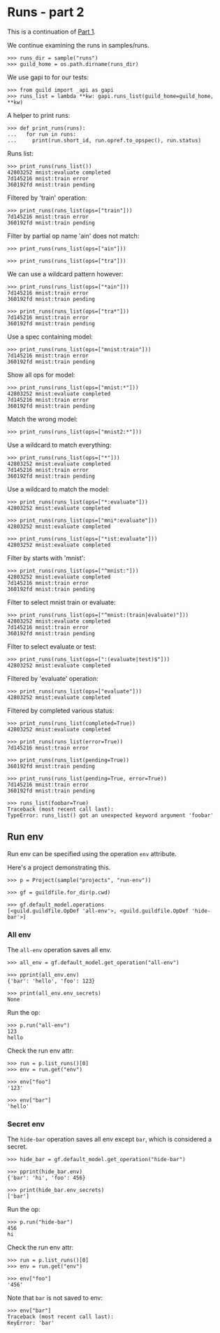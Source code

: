 # Runs - part 2

This is a continuation of [Part 1](runs-1.md).

We continue examining the runs in samples/runs.

    >>> runs_dir = sample("runs")
    >>> guild_home = os.path.dirname(runs_dir)

We use gapi to for our tests:

    >>> from guild import _api as gapi
    >>> runs_list = lambda **kw: gapi.runs_list(guild_home=guild_home, **kw)

A helper to print runs:

    >>> def print_runs(runs):
    ...   for run in runs:
    ...     print(run.short_id, run.opref.to_opspec(), run.status)

Runs list:

    >>> print_runs(runs_list())
    42803252 mnist:evaluate completed
    7d145216 mnist:train error
    360192fd mnist:train pending

Filtered by 'train' operation:

    >>> print_runs(runs_list(ops=["train"]))
    7d145216 mnist:train error
    360192fd mnist:train pending

Filter by partial op name 'ain' does not match:

    >>> print_runs(runs_list(ops=["ain"]))

    >>> print_runs(runs_list(ops=["tra"]))

We can use a wildcard pattern however:

    >>> print_runs(runs_list(ops=["*ain"]))
    7d145216 mnist:train error
    360192fd mnist:train pending

    >>> print_runs(runs_list(ops=["tra*"]))
    7d145216 mnist:train error
    360192fd mnist:train pending

Use a spec containing model:

    >>> print_runs(runs_list(ops=["mnist:train"]))
    7d145216 mnist:train error
    360192fd mnist:train pending

Show all ops for model:

    >>> print_runs(runs_list(ops=["mnist:*"]))
    42803252 mnist:evaluate completed
    7d145216 mnist:train error
    360192fd mnist:train pending

Match the wrong model:

    >>> print_runs(runs_list(ops=["mnist2:*"]))

Use a wildcard to match everything:

    >>> print_runs(runs_list(ops=["*"]))
    42803252 mnist:evaluate completed
    7d145216 mnist:train error
    360192fd mnist:train pending

Use a wildcard to match the model:

    >>> print_runs(runs_list(ops=["*:evaluate"]))
    42803252 mnist:evaluate completed

    >>> print_runs(runs_list(ops=["mni*:evaluate"]))
    42803252 mnist:evaluate completed

    >>> print_runs(runs_list(ops=["*ist:evaluate"]))
    42803252 mnist:evaluate completed

Filter by starts with 'mnist':

    >>> print_runs(runs_list(ops=["^mnist:"]))
    42803252 mnist:evaluate completed
    7d145216 mnist:train error
    360192fd mnist:train pending

Filter to select mnist train or evaluate:

    >>> print_runs(runs_list(ops=["^mnist:(train|evaluate)"]))
    42803252 mnist:evaluate completed
    7d145216 mnist:train error
    360192fd mnist:train pending

Filter to select evaluate or test:

    >>> print_runs(runs_list(ops=[":(evaluate|test)$"]))
    42803252 mnist:evaluate completed

Filtered by 'evaluate' operation:

    >>> print_runs(runs_list(ops=["evaluate"]))
    42803252 mnist:evaluate completed

Filtered by completed various status:

    >>> print_runs(runs_list(completed=True))
    42803252 mnist:evaluate completed

    >>> print_runs(runs_list(error=True))
    7d145216 mnist:train error

    >>> print_runs(runs_list(pending=True))
    360192fd mnist:train pending

    >>> print_runs(runs_list(pending=True, error=True))
    7d145216 mnist:train error
    360192fd mnist:train pending

    >>> runs_list(foobar=True)
    Traceback (most recent call last):
    TypeError: runs_list() got an unexpected keyword argument 'foobar'

## Run env

Run env can be specified using the operation `env` attribute.

Here's a project demonstrating this.

    >>> p = Project(sample("projects", "run-env"))

    >>> gf = guildfile.for_dir(p.cwd)

    >>> gf.default_model.operations
    [<guild.guildfile.OpDef 'all-env'>, <guild.guildfile.OpDef 'hide-bar'>]

### All env

The `all-env` operation saves all env.

    >>> all_env = gf.default_model.get_operation("all-env")

    >>> pprint(all_env.env)
    {'bar': 'hello', 'foo': 123}

    >>> print(all_env.env_secrets)
    None

Run the op:

    >>> p.run("all-env")
    123
    hello

Check the run env attr:

    >>> run = p.list_runs()[0]
    >>> env = run.get("env")

    >>> env["foo"]
    '123'

    >>> env["bar"]
    'hello'

### Secret env

The `hide-bar` operation saves all env except `bar`, which is
considered a secret.

    >>> hide_bar = gf.default_model.get_operation("hide-bar")

    >>> pprint(hide_bar.env)
    {'bar': 'hi', 'foo': 456}

    >>> print(hide_bar.env_secrets)
    ['bar']

Run the op:

    >>> p.run("hide-bar")
    456
    hi

Check the run env attr:

    >>> run = p.list_runs()[0]
    >>> env = run.get("env")

    >>> env["foo"]
    '456'

Note that `bar` is not saved to env:

    >>> env["bar"]
    Traceback (most recent call last):
    KeyError: 'bar'
